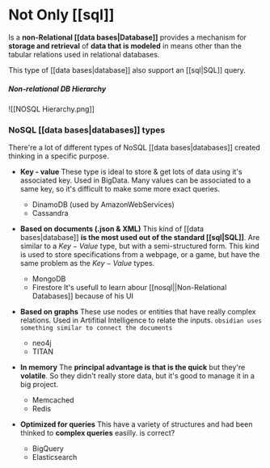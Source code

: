 # Not Only [[sql]]
Is a **non-Relational [[data bases|Database]]** provides a mechanism for **storage and retrieval** of **data that is modeled** in means other than the tabular relations used in relational databases.

This type of [[data bases|database]] also support an [[sql|SQL]] query.

##### Non-relational DB Hierarchy
![[NOSQL Hierarchy.png]]

### NoSQL [[data bases|databases]] types
There're a lot of different types of NoSQL [[data bases|databases]] created thinking in a specific purpose.

- **Key - value**
These type is ideal to store & get lots of data using it's associated key. Used in BigData.
Many values can be associated to a same key, so it's difficult to make some more exact queries.
	- DinamoDB (used by AmazonWebServices)
	- Cassandra

- **Based on documents (.json & XML)**
This kind of [[data bases|database]] **is the most used out of the standard [[sql|SQL]]**. Are similar to a $Key-Value$ type, but with a semi-structured form.
This kind is used to store specifications from a webpage, or a game, but have the same problem as the $Key-Value$ types.
	- MongoDB
	- Firestore It's usefull to learn abour [[nosql||Non-Relational Databases]] because of his UI

- **Based on graphs**
These use nodes or entities that have really complex relations.
Used in Artifitial Intelligence  to relate the inputs.
`obsidian uses something similar to connect the documents`
	- neo4j
	- TITAN

- **In memory**
The **principal advantage is that is the quick** but they're **volatile**. So they didn't really store data, but it's good to manage it in a big project.
	- Memcached
	- Redis

- **Optimized for queries**
This have a variety of structures and had been thinked to **complex queries** easilly. is correct?
	- BigQuery
	- Elasticsearch

